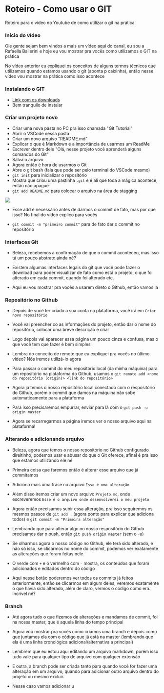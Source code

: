 # Roteiro - Como usar o GIT
Roteiro para o vídeo no Youtube de como utilizar o git na prática

### Início do vídeo

Oie gente sejam bem vindos a mais um vídeo aqui do canal, eu sou a Rafaella Ballerini e hoje eu vou mostrar pra vocês como utilizamos o GIT na prática

No vídeo anterior eu expliquei os conceitos de alguns termos técnicos que utilizamos quando estamos usando o git (aponta p caixinha), então nesse vídeo vou mostrar na prática como isso acontece

### Instalando o GIT

* [Link com os downloads](https://git-scm.com/downloads)
* Bem tranquilo de instalar

### Criar um projeto novo

* Criar uma nova pasta no PC pra isso chamada "Git Tutorial"
* Abrir o VSCode nessa pasta
* Criar um novo arquivo "README.md"
* Explicar o que é Markdown e a importância de usarmos um ReadMe
* Escrever dentro dele "Olá, nesse projeto você aprenderá alguns comandos do Git"
* Salva o arquivo
* Agora então é hora de usarmos o Git
* Abre o git bash (fala que pode ser pelo terminal do VSCode mesmo)
* `git init` para inicializar o repositório
* Mostra que criou uma pastinha `.git` e é ali que toda a mágica acontece, então não apague
* `git add README.md` para colocar o arquivo na área de stagging 

<img src="https://i1.wp.com/www.markus-gattol.name/misc/mm/si/content/git_git_add.png">

* Esse add é necessário antes de darmos o commit de fato, mas por que isso? No final do vídeo explico para vocês

* `git commit -m "primeiro commit"` para de fato dar o commit no repositório

### Interfaces Git

* Beleza, recebemos a confirmação de que o commit aconteceu, mas isso tá um pouco abstrato ainda né?

* Existem algumas interfaces legais do git que você pode fazer o download para poder visualizar de fato como está o projeto, o que foi alterado em cada commit, quando foi alterado etc.

* Aqui eu vou mostrar pra vocês a usarem direto o Github, então vamos lá

### Repositório no Github

* Depois de você ter criado a sua conta na plataforma, você irá em `Criar novo repositório`
* Você vai preencher co as informações do projeto, então dar o nome do repositório, colocar uma breve descrição e criar
* Logo depois vai aparecer essa página um pouco cinza e confusa, mas o que você tem que fazer é bem simples
* Lembra do conceito de remote que eu expliquei pra vocês no último vídeo? Nós iremos utilizá-lo agora
* Para passar o commit do meu repositório local (da minha máquina) para um repositório na plataforma do Github, usamos o `git remote add <nome do repositório (origin)> <link do repositório>`

* Agora já temos o nosso repositório local conectado com o respositório do Github, porém o commit que damos na máquina não sobe automaticamente para a plataforma

* Para isso precisaremos empurrar, enviar para lá com o `git push -u origin master`

* Agora se recarregarmos a página iremos ver o nosso arquivo aqui na plataforma!

### Alterando e adicionando arquivo

* Beleza, agora que temos o nosso repositório no Github configurado direitinho, podemos usar e abusar do que o Git oferece, afinal é pra isso que estamos utilizando ele né

* Primeira coisa que faremos então é alterar esse arquivo que já commitamos

* Adiciona mais uma frase no arquivo `Essa é uma alteração`

* Além disso iremos criar um novo arquivo `Projeto.md`, onde escreveremos `Esse é o arquivo onde desenvolverei o meu projeto`

* Agora então precisamos subir essa alteração, pra isso seguiremos os mesmos passos de `git add .` (agora ponto para explicar que adiciona todos) e `git commit -m "Primeira alteração"`

* Lembrando que para alterar algo no nosso respositório do Github precisamos dar o push, então `git push origin master` (sem o -u)

* Se olharmos agora o nosso código no Github, ele terá sido alterado, e não só isso, se clicarmos no nome do commit, podemos ver exatamente as alterações que foram feitas nele

* O verde com `+` e o vermelho com `-` mostra, os conteúdos que foram adicionados e editados dentro do código

* Aqui nesse botão poderemos ver todos os commits já feitos anteriormente, então se clicarmos em algum deles, veremos exatamente o que havia sido alterado, além de claro, vermos o código como era. Incrível né?

### Branch

* Até agora tudo o que fizemos de alterações e mandamos de commit, foi na nossa master, que é aquela linha do tempo principal

* Agora vou mostrar pra vocês como criamos uma branch e depois como que juntamos ela com o código que já está na master (lembrando que ela é uma linha cronológica adicional/alternativa a principal)

* Lembrem que eu estou aqui editando um arquivo markdown, porém isso tudo vale para qualquer tipo de arquivo com qualquer extensão

* E outra, a branch pode ser criada tanto para quando você for fazer uma alteração em um arquivo, quando para adicionar outro arquivo dentro do projeto ou mesmo excluir.

* Nesse caso vamos adicionar u
